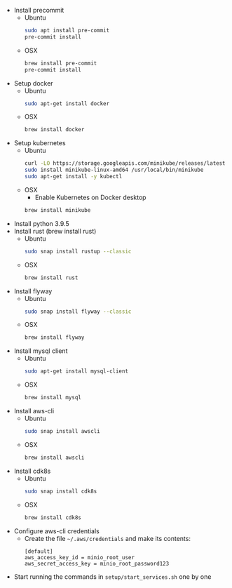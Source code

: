 - Install precommit
  - Ubuntu
    ```bash
    sudo apt install pre-commit
    pre-commit install
    ```
  - OSX
    ```bash
    brew install pre-commit
    pre-commit install
    ```
- Setup docker
  - Ubuntu
    ```bash
    sudo apt-get install docker
    ```
  - OSX
    ```bash
    brew install docker
    ```
- Setup kubernetes
  - Ubuntu
    ```bash
    curl -LO https://storage.googleapis.com/minikube/releases/latest/minikube-linux-amd64
    sudo install minikube-linux-amd64 /usr/local/bin/minikube
    sudo apt-get install -y kubectl
    ```
  - OSX
    - Enable Kubernetes on Docker desktop
    ```bash
    brew install minikube
    ```
- Install python 3.9.5
- Install rust (brew install rust)
  - Ubuntu
    ```bash
    sudo snap install rustup --classic
    ```
  - OSX
    ```bash
    brew install rust
    ```
- Install flyway
  - Ubuntu
    ```bash
    sudo snap install flyway --classic
    ```
  - OSX
    ```bash
    brew install flyway
    ```
- Install mysql client
  - Ubuntu
    ```bash
    sudo apt-get install mysql-client
    ```
  - OSX
    ```bash
    brew install mysql
    ```
- Install aws-cli
  - Ubuntu
    ```bash
    sudo snap install awscli
    ```
  - OSX
    ```bash
    brew install awscli
    ```
- Install cdk8s
    - Ubuntu
      ```bash
      sudo snap install cdk8s
      ```
    - OSX
      ```bash
      brew install cdk8s
      ```
- Configure aws-cli credentials
  - Create the file `~/.aws/credentials` and make its contents:
    ```
    [default]
    aws_access_key_id = minio_root_user
    aws_secret_access_key = minio_root_password123
    ```
- Start running the commands in `setup/start_services.sh` one by one
